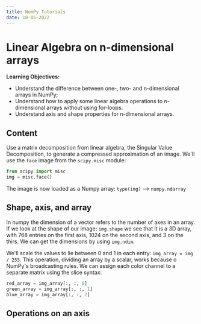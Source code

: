 ```yaml
---
title: NumPy Tutorials
date: 18-05-2022
---
```

# Linear Algebra on n-dimensional arrays
**Learning Objectives:**
* Understand the difference between one-, two- and n-dimensional arrays in NumPy;
* Understand how to apply some linear algebra operations to n-dimensional arrays without using for-loops.
* Understand axis and shape properties for n-dimensional arrays.

## Content
Use a matrix decomposition from linear algebra, the Singular Value Decomposition, to generate a compressed approximation of an image.
We'll use the `face` image from the `scipy.misc` module:
```python
from scipy import misc
img = misc.face()
```

The image is now loaded as a Numpy array: `type(img)` --> `numpy.ndarray`

## Shape, axis, and array
In numpy the dimension of a vector refers to the number of axes in an array.
If we look at the shape of our image: `img.shape` we see that it is a 3D array, with 768 entries on the first axis, 1024 on the second axis, and 3 on the thirs.
We can get the dimensions by using `img.ndim`.

We'll scale the values to lie between 0 and 1 in each entry: `img_array = img / 255`.
This operation, dividing an array by a scalar, works because o NumPy's broadcasting rules.
We can assign each color channel to a separate matrix using the slice syntax:
```python
red_array = img_array[:, :, 0]
green_array = img_array[:, :, 1]
blue_array = img_array[:, :, 2]
```

## Operations on an axis



